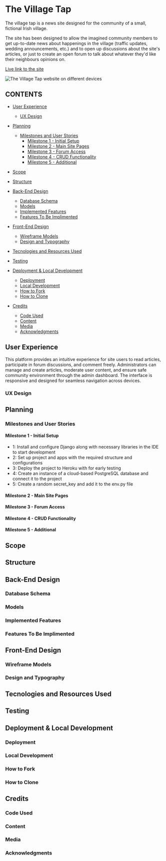 # The Village Tap

The village tap is a news site designed for the community of a small, fictional Irish village. 

The site has been designed to allow the imagined community members to get up-to-date news about happenings in the village (traffic updates, wedding announcements, etc.) and to open up discussions about the site's articles, or just to create an open forum to talk about whatever they'd like their neighbours opinions on. 

[Live link to the site]()

![The Village Tap website on different devices]()


## CONTENTS

* [User Experience](#user-experience)
     * [UX Design](#ux-design)

 * [Planning](#planning)
     * [Milestones and User Stories](#milestones-and-user-stories)
         * [Milestone 1 - Initial Setup](#milestone-1---initial-setup)
         * [Milestone 2 - Main Site Pages](#milestone-2---main-site-pages)
         * [Milestone 3 - Forum Access](#milestone-3---forum-access)
         * [Milestone 4 - CRUD Functionality](#milestone-4---crud-functionality)
         * [Milestone 5 - Additional](#milestone-5---additional)
   
* [Scope](#scope)
   
* [Structure](#structure)
   
* [Back-End Design](#back-end-design)
     * [Database Schema](#database-schema)
     * [Models](#models)
     * [Implemented Features](#implemented-features)
     * [Features To Be Implimented](#features-to-be-implemented)

* [Front-End Design](#front-end-design)
     * [Wireframe Models](#wireframe-models)
     * [Design and Typography](#design-and-typography)

* [Tecnologies and Resources Used](#technologies-and-resources-used)

* [Testing](#testing)

* [Deployment & Local Development](#deployment--local-development)
     * [Deployment](#deployment)
     * [Local Development](#local-development)
     * [How to Fork](#how-to-fork)
     * [How to Clone](#how-to-clone)

* [Credits](#credits)
     * [Code Used](#code-used)
     * [Content](#content)
     * [Media](#media)
     * [Acknowledgments](#acknowledgments)


## User Experience

This platform provides an intuitive experience for site users to read articles, participate in forum discussions, and comment freely. Administrators can manage and create articles, moderate user content, and ensure safe community environment through the admin dashboard. The interface is responsive and designed for seamless navigation across devices.


### UX Design


## Planning

### Milestones and User Stories

#### Milestone 1 - Initial Setup
- 1: Install and configure Django along with necessary libraries in the IDE to start development
- 2: Set up project and apps with the required structure and configurations
- 3: Deploy the project to Heroku with for early testing
- 4: Create an instance of a cloud-based PostgreSQL database and connect it to the project
- 5: Create a random secret_key and add it to the env.py file
#### Milestone 2 - Main Site Pages
#### Milestone 3 - Forum Access
#### Milestone 4 - CRUD Functionality
#### Milestone 5 - Additional


## Scope


## Structure


## Back-End Design

### Database Schema

### Models

### Implemented Features

### Features To Be Implimented


## Front-End Design

### Wireframe Models

### Design and Typography


## Tecnologies and Resources Used


## Testing


## Deployment & Local Development

### Deployment

### Local Development

### How to Fork

### How to Clone


## Credits

### Code Used

### Content

### Media

### Acknowledgments






